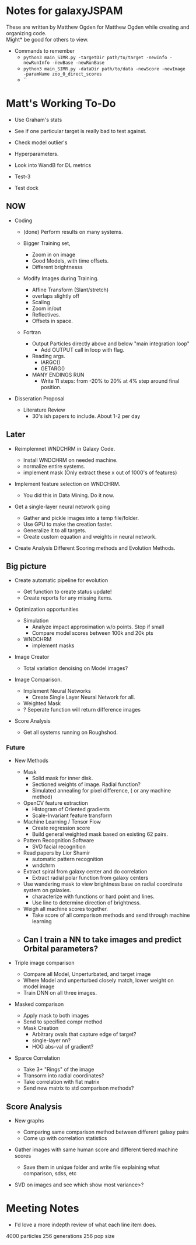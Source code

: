 # Notes for galaxyJSPAM
These are written by Matthew Ogden for Matthew Ogden while creating and organizing code.  
Might* be good for others to view.

    
- Commands to remember
    - `python3 main_SIMR.py -targetDir path/to/target -newInfo -newRunInfo -newBase -newRunBase` 
    - `python3 main_SIMR.py -dataDir path/to/data -newScore -newImage -paramName zoo_0_direct_scores`
    -  ``

# Matt's Working To-Do
- Use Graham's stats
- See if one particular target is really bad to test against.
- Check model outlier's 
- Hyperparameters. 

- Look into WandB for DL metrics

- Test-3
- Test dock

## NOW
- Coding
    - (done) Perform results on many systems. 
    - Bigger Training set,
      - Zoom in on image
      - Good Models, with time offsets. 
      - Different brightnesss

    - Modify Images during Training.
      - Affine Transform (Slant/stretch)
      - overlaps slightly off
      - Scaling
      - Zoom in/out
      - Reflectives. 
      - Offsets in space. 
    - Fortran
      - Output Particles directly above and below "main integration loop"
        - Add OUTPUT call in loop with flag. 
      - Reading args.
        - IARGC()
        - GETARG()
      - MANY ENDINGS RUN
        - Write 11 steps: from -20% to 20% at 4% step around final position.
    
- Disseration Proposal
    - Literature Review
        - 30's ish papers to include.  About 1-2 per day
      
        

## Later

- Reimplemnet WNDCHRM in Galaxy Code.
    - Install WNDCHRM on needed machine. 
    - normalize entire systems.
    - implement mask (Only extract these x out of 1000's of features)
    
- Implement feature selection on WNDCHRM.
    - You did this in Data Mining.  Do it now. 
        
- Get a single-layer neural network going
    - Gather and pickle images into a temp file/folder.
    - Use GPU to make the creation faster.
    - Generalize it to all targets.
    - Create custom equation and weights in neural network. 

- Create Analysis Different Scoring methods and Evolution Methods. 

## Big picture
- Create automatic pipeline for evolution
    - Get function to create status update!
    - Create reports for any missing items. 
    
- Optimization opportunities
    - Simulation 
        - Analyze impact approximation w/o points. Stop if small 
        - Compare model scores between 100k and 20k pts 
    - WNDCHRM 
        - implement masks

- Image Creator
    - Total variation denoising on Model images?

- Image Comparison.
    - Implement Neural Networks
        - Create Single Layer Neural Network for all.
    - Weighted Mask
    - ? Seperate function will return difference images

- Score Analysis
    - Get all systems running on Roughshod.

### Future
- New Methods
    - Mask
      - Solid mask for inner disk. 
      - Sectioned weights of image. Radial function? 
      - Simulated annealing for pixel difference, ( or any machine method) 
    - OpenCV feature extraction 
      - Histogram of Oriented gradients 
      - Scale-Invariant feature transform 
    - Machine Learning / Tensor Flow
      - Create regression score
      - Build general weighted mask based on existing 62 pairs.
    - Pattern Recognition Software
      - SVD facial recognition
    - Read papers by Lior Shamir
      - automatic pattern recognition
      - wndchrm 
    - Extract spiral from galaxy center and do correlation
      - Extract radial polar function from galaxy centers
    - Use wandering mask to view brightness base on radial coordinate system on galaxies. 
      - characterize with functions or hard point and lines. 
      - Use line to determine direction of brightness.
    - Weigh all machine scores together. 
      - Take score of all comparison methods and send through machine learning
  - Can I train a NN to take images and predict Orbital parameters? 
      - 
      

- Triple image comparison
	- Compare all Model, Unperturbated, and target image
	- Where Model and unperturbed closely match, lower weight on model image
    - Train DNN on all three images. 

- Masked comparison
    - Apply mask to both images 
    - Send to specified compr method 
    - Mask Creation 
        - Arbitrary ovals that capture edge of target? 
        - single-layer nn? 
        - HOG abs-val of gradient? 
  
- Sparce Correlation 
    - Take 3+ "Rings" of the image 
    - Transorm into radial coordinates? 
    - Take correlation with flat matrix 
    - Send new matrix to std comparison methods? 


## Score Analysis
- New graphs
  - Comparing same comparison method between different galaxy pairs
  - Come up with correlation statistics

- Gather images with same human score and different tiered machine scores
  - Save them in unique folder and write file explaining what comparison, sdss, etc

- SVD on images and see which show most variance>? 


# Meeting Notes
- I'd love a more indepth review of what each line item does.





4000 particles
256 generations
256 pop size
